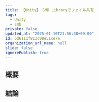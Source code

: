 ```yaml
---
title: 【Unity】 SMB Libraryでファイル共有
tags:
  - Unity
  - smb
private: false
updated_at: "2025-01-10T21:56:38+09:00"
id: 6d6111f813c08e51ce7a
organization_url_name: null
slide: false
ignorePublish: true
---
```


## 概要

## 結論
